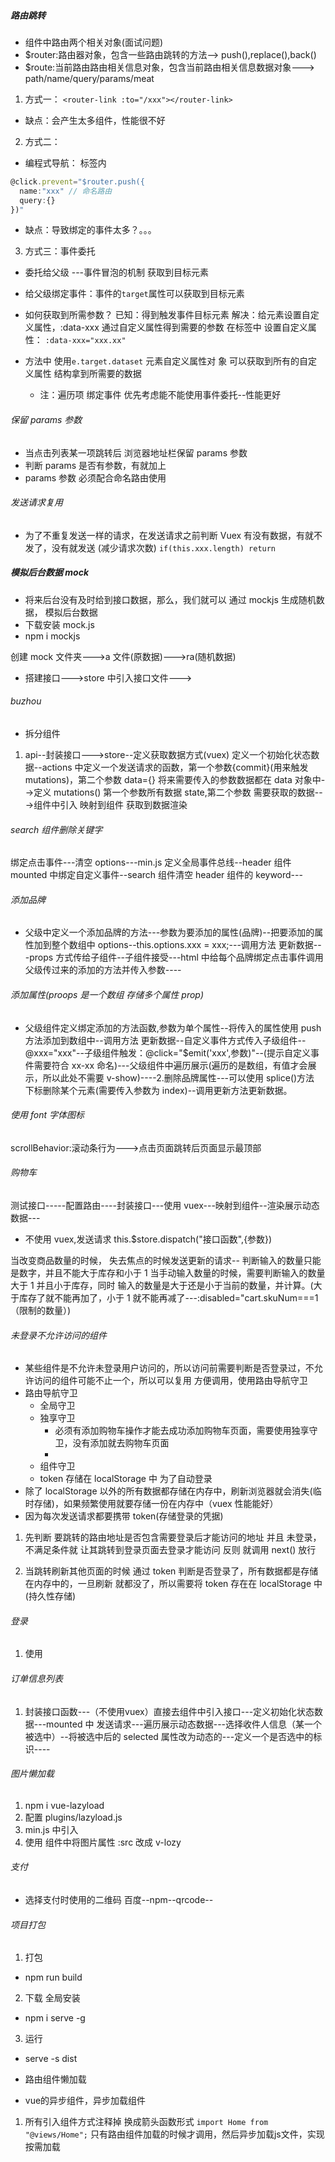##### 路由跳转

- 组件中路由两个相关对象(面试问题)
- \$router:路由器对象，包含一些路由跳转的方法--> push(),replace(),back()
- \$route:当前路由路由相关信息对象，包含当前路由相关信息数据对象---> path/name/query/params/meat

1. 方式一：
   `<router-link :to="/xxx"></router-link>`

- 缺点：会产生太多组件，性能很不好

2. 方式二：

- 编程式导航：
  标签内

```js
@click.prevent="$router.push({
  name:"xxx" // 命名路由
  query:{}
})"
```

- 缺点：导致绑定的事件太多？。。。

3. 方式三：事件委托

- 委托给父级 ---事件冒泡的机制 获取到目标元素
- 给父级绑定事件：事件的`target`属性可以获取到目标元素
- 如何获取到所需参数？
  已知：得到触发事件目标元素
  解决：给元素设置自定义属性，:data-xxx 通过自定义属性得到需要的参数
  在标签中 设置自定义属性：
  `:data-xxx="xxx.xx"`
- 方法中 使用`e.target.dataset` 元素自定义属性对 象 可以获取到所有的自定义属性 结构拿到所需要的数据

  - 注：遍历项 绑定事件 优先考虑能不能使用事件委托--性能更好

###### 保留 params 参数

- 当点击列表某一项跳转后 浏览器地址栏保留 params 参数
- 判断 params 是否有参数，有就加上
- params 参数 必须配合命名路由使用

###### 发送请求复用

- 为了不重复发送一样的请求，在发送请求之前判断 Vuex 有没有数据，有就不发了，没有就发送 (减少请求次数)
  `if(this.xxx.length) return`

##### 模拟后台数据 mock

- 将来后台没有及时给到接口数据，那么，我们就可以 通过 mockjs 生成随机数据， 模拟后台数据
- 下载安装 mock.js
- npm i mockjs

创建 mock 文件夹--->a 文件(原数据)--->ra(随机数据)

- 搭建接口--->store 中引入接口文件--->

###### buzhou

- 拆分组件

1. api--封装接口--->store--定义获取数据方式(vuex) 定义一个初始化状态数据--actions 中定义一个发送请求的函数，第一个参数{commit}(用来触发 mutations)，第二个参数 data={} 将来需要传入的参数数据都在 data 对象中-->定义 mutations() 第一个参数所有数据 state,第二个参数 需要获取的数据--->组件中引入 映射到组件 获取到数据渲染

###### search 组件删除关键字

绑定点击事件---清空 options---min.js 定义全局事件总线--header 组件 mounted 中绑定自定义事件--search 组件清空 header 组件的 keyword---

###### 添加品牌

- 父级中定义一个添加品牌的方法---参数为要添加的属性(品牌)--把要添加的属性加到整个数组中 options--this.options.xxx = xxx;---调用方法 更新数据---props 方式传给子组件--子组件接受---html 中给每个品牌绑定点击事件调用父级传过来的添加的方法并传入参数----

###### 添加属性(proops 是一个数组 存储多个属性 prop)

- 父级组件定义绑定添加的方法函数,参数为单个属性--将传入的属性使用 push 方法添加到数组中--调用方法 更新数据--自定义事件方式传入子级组件--@xxx="xxx"--子级组件触发：@click="\$emit('xxx',参数)"--(提示自定义事件需要符合 xx-xx 命名)---父级组件中遍历展示(遍历的是数组，有值才会展示，所以此处不需要 v-show)----2.删除品牌属性---可以使用 splice()方法 下标删除某个元素(需要传入参数为 index)--调用更新方法更新数据。

###### 使用 font 字体图标

scrollBehavior:滚动条行为--->点击页面跳转后页面显示最顶部

###### 购物车

测试接口-----配置路由----封装接口---使用 vuex---映射到组件--渲染展示动态数据---

- 不使用 vuex,发送请求 this.\$store.dispatch("接口函数",{参数})

当改变商品数量的时候，
失去焦点的时候发送更新的请求--
判断输入的数量只能是数字，并且不能大于库存和小于 1
当手动输入数量的时候，需要判断输入的数量大于 1 并且小于库存，同时 输入的数量是大于还是小于当前的数量，并计算。(大于库存了就不能再加了，小于 1 就不能再减了---:disabled="cart.skuNum===1（限制的数量）)

###### 未登录不允许访问的组件

- 某些组件是不允许未登录用户访问的，所以访问前需要判断是否登录过，不允许访问的组件可能不止一个，所以可以复用 方便调用，使用路由导航守卫
- 路由导航守卫
  - 全局守卫
  - 独享守卫
    - 必须有添加购物车操作才能去成功添加购物车页面，需要使用独享守卫，没有添加就去购物车页面
     - 
  - 组件守卫
  - token 存储在 localStorage 中 为了自动登录
- 除了 localStorage 以外的所有数据都存储在内存中，刷新浏览器就会消失(临时存储)，如果频繁使用就要存储一份在内存中（vuex 性能能好）
- 因为每次发送请求都要携带 token(存储登录的凭据)

1. 先判断 要跳转的路由地址是否包含需要登录后才能访问的地址 并且 未登录，不满足条件就 让其跳转到登录页面去登录才能访问 反则 就调用 next() 放行

2) 当跳转刷新其他页面的时候 通过 token 判断是否登录了，所有数据都是存储在内存中的，一旦刷新 就都没了，所以需要将 token 存在在 localStorage 中(持久性存储)

###### 登录

1. 使用


###### 订单信息列表
1. 封装接口函数---（不使用vuex）直接去组件中引入接口---定义初始化状态数据---mounted 中 发送请求---遍历展示动态数据---选择收件人信息（某一个被选中）--将被选中后的 selected 属性改为动态的---定义一个是否选中的标识----

###### 图片懒加载
1. npm i vue-lazyload
2. 配置
      plugins/lazyload.js
3. min.js 中引入
4. 使用
     组件中将图片属性 :src 改成 v-lozy

###### 支付
- 选择支付时使用的二维码
百度--npm--qrcode--
 

###### 项目打包
1. 打包
  - npm run build
2. 下载 全局安装
  -  npm i serve -g
3. 运行
  - serve -s dist
* 路由组件懒加载
 - vue的异步组件，异步加载组件
 1. 所有引入组件方式注释掉 换成箭头函数形式
   `import Home from "@views/Home";`
   只有路由组件加载的时候才调用，然后异步加载js文件，实现按需加载